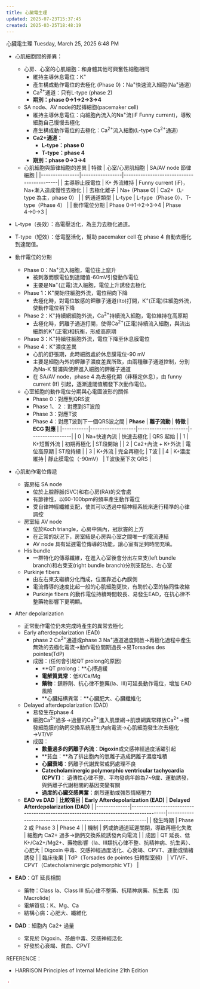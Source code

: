 ```yaml
---
title: 心臟電生理
updated: 2025-07-23T15:37:45
created: 2025-03-25T18:48:19
---
```


心臟電生理
Tuesday, March 25, 2025
6:48 PM

- 心肌細胞間的差異：
  - 心房、心室的心肌細胞：和身體其他可興奮性細胞相同
    - 維持主導休息電位：K<sup>+</sup>
    - 產生構成動作電位的去極化 (Phase 0)：Na<sup>+</sup>快速流入細胞(Na<sup>+</sup>通道)
    - Ca<sup>2+</sup>通道：只有L-type (phase 2)
    - **期別：phase 0→1→2→3→4**
  - SA node、AV node的起搏細胞(pacemaker cell)
    - 維持主導休息電位：向細胞內流入的Na<sup>+</sup>流(iF Funny current)，導致細胞自己慢慢去極化
    - 產生構成動作電位的去極化：Ca<sup>2+</sup>流入細胞(L-type Ca<sup>2+</sup>通道)
    - **Ca2+通道：**
      - **L-type：phase 0**
      - **T-type：phase 4**
    - **期別：phase 0→3→4**
  - 心肌細胞與節律細胞的差異
| 特徵           | 心室/心房肌細胞 | SA/AV node 節律細胞                       |
|----------------|-----------------|-------------------------------------------|
| 主導靜止膜電位 | K+ 外流維持     | Funny current (iF)，Na+漸入造成慢性去極化 |
| 去極化離子     | Na+ (Phase 0)   | Ca2+（L-type 為主，phase 0）              |
| 鈣通道類型     | L-type          | L-type（Phase 0）、T-type（Phase 4）      |
| 動作電位分期   | Phase 0→1→2→3→4 | Phase 4→0→3                               |
- L-type（長效）：高電壓活化，為主力去極化通道。
- T-type（短效）：低電壓活化，幫助 pacemaker cell 在 phase 4 自動去極化到達閾值。

- 動作電位的分期
  - Phase 0：Na<sup>+</sup>流入細胞，電位往上竄升
    - 被刺激而膜電位到達閾值-60mV引發動作電位
    - 主要是Na<sup>+</sup>(正電)流入細胞，電位上升誘發去極化
  - Phase 1：K<sup>+</sup>開始往細胞外流，電位稍向下降
    - 去極化時，對電位敏感的鉀離子通道(Ito)打開，K<sup>+</sup>(正電)往細胞外流，使動作電位稍下降
  - Phase 2：K<sup>+</sup>持續網細胞外流，Ca<sup>2+</sup>持續流入細胞，電位維持在高原期
    - 去極化時，鈣離子通道打開，使得Ca<sup>2+</sup>(正電)持續流入細胞，與流出細胞的K<sup>+</sup>(正電)相抗衡，形成高原期
  - Phase 3：K<sup>+</sup>持續往細胞外流，電位下降至休息膜電位
  - Phase 4：K<sup>+</sup>濃度差異
    - 心肌的舒張期，此時細胞處於休息膜電位-90 mV
    - 主要是細胞內外的鉀離子濃度差異所致，由兩種離子通道控制，分別為Na-K 幫浦與使鉀進入細胞的鉀離子通道
    - 在 SA/AV node，phase 4 為去極化期（非穩定休息），由 funny current (If) 引起，逐漸達閾值觸發下次動作電位。
  - 心室細胞的動作電位分期與心電圖波形的關係
    - Phase 0：對應到QRS波
    - Phase 1、２：對應到ST波段
    - Phase 3：對應T波
    - Phase 4：對應T波到下一個QRS波之間
| **Phase** | **離子流動**      | **特徵**            | **ECG 對應**    |
|-----------|-------------------|---------------------|-----------------|
| 0         | Na+快速內流       | 快速去極化          | QRS 起始        |
| 1         | K+短暫外流        | 初期再極化          | ST段開始        |
| 2         | Ca2+內流 + K+外流 | 電位高原期          | ST段持續        |
| 3         | K+外流            | 完全再極化          | T波             |
| 4         | K+濃度維持        | 靜止膜電位（-90mV） | T波後至下次 QRS |

- 心肌動作電位傳遞
  - 竇房結 SA node
    - 位於上腔靜脈(SVC)和右心房(RA)的交會處
    - 有節律性，以60-100bpm的頻率產生動作電位
    - 受自律神經纖維支配，使其可以透過中樞神經系統來進行精準的心律調控
  - 房室結 AV node
    - 位於Koch triangle，心房中隔內，冠狀竇的上方
    - 在正常的狀況下，房室結是心房與心室之間唯一的電流連結
    - AV node 具有延遲電位傳導的功能，讓心室有足夠時間充填。
  - His bundle
    - 一群特化的傳導纖維，在進入心室後會分出左束支(left bundle branch)和右束支(right bundle branch)分別支配左、右心室
  - Purkinje fibers
    - 由左右束支繼續分化而成，位置靠近心內膜側
    - 電流傳導的速度比起一般的心肌細胞更快，有助於心室的協同性收縮
    - Purkinje fibers 的動作電位持續時間較長、易發生EAD，在抗心律不整藥物影響下更明顯。
- After depolarization
  - 正常動作電位仍未完成時產生的異常去極化
  - Early afterdepolarization (EAD)
    - phase 2 Ca<sup>2+</sup>通道或phase 3 Na<sup>+</sup>通道過度開啟→再極化過程中產生無效的去極化電流→動作電位間期過長→易Torsades des pointes(TdP)
    - 成因：(任何會引起QT prolong的原因)
      - **QT prolong：**心搏過緩
      - **電解質異常**：低K/Ca/Mg
      - **藥物**：鎮靜劑、抗心律不整藥(Ia、III)可延長動作電位，增加 EAD風險
      - **心臟結構異常：**心臟肥大、心臟纖維化
  - Delayed afterdepolarization (DAD)
    - 易發生在phase 4
    - 細胞Ca<sup>2+</sup>過多→過量的Ca<sup>2+</sup>進入肌漿網→肌漿網異常釋放Ca<sup>2+</sup>→觸發細胞膜的鈉鈣交換系統產生內向電流→心肌細胞發生次去極化→VT/VF
    - 成因：
      - **數量過多的鈣離子內流**：**Digoxin**或交感神經過度活躍引起
      - **貧血：**為了排出胞內的氫離子造成鈣離子濃度堆積
      - **心臟衰竭**：鈣離子代謝異常或鈣處理不良
      - **Catecholaminergic polymorphic ventricular tachycardia (CPVT)**： 遺傳性心律不整、平均發病年齡為7~9歲、運動誘發，與鈣離子代謝相關的基因突變有關
      - **過度的心臟交感興奮**：劇烈運動或強烈情緒壓力
  - **EAD vs DAD**
| **比較項目** | **Early Afterdepolarization (EAD)**                                                 | **Delayed Afterdepolarization (DAD)**                        |
|--------------|-------------------------------------------------------------------------------------|--------------------------------------------------------------|
| 發生時期     | Phase 2 或 Phase 3                                                                  | Phase 4                                                      |
| 機制         | 鈣或鈉通道延遲關閉，導致再極化失敗                                                  | 細胞內 Ca2+ 過多→鈉鈣交換系統誘發內向電流                    |
| 成因         | QT 延長、低 K+/Ca2+/Mg2+、藥物影響（Ia、III類抗心律不整、抗精神病、抗生素）、心肥大 | Digoxin 中毒、交感神經過度活化、心衰竭、CPVT、運動或情緒誘發 |
| 臨床後果     | TdP（Torsades de pointes 扭轉型室頻）                                               | VT/VF、CPVT（Catecholaminergic polymorphic VT）              |
- **EAD**：QT 延長相關
  - 藥物：Class Ia、Class III 抗心律不整藥、抗精神病藥、抗生素（如 Macrolide）
  - 電解質低：K、Mg、Ca
  - 結構心病：心肥大、纖維化
- **DAD**：細胞內 Ca2+ 過量
  - 常見於 Digoxin、茶鹼中毒、交感神經活化
  - 好發於心衰竭、貧血、CPVT

REFERENCE：
- HARRISON Principles of Internal Medicine 21th Edition

![image1](../../../resources/d731eceb47a54c1690effa1269f9650a.png)

